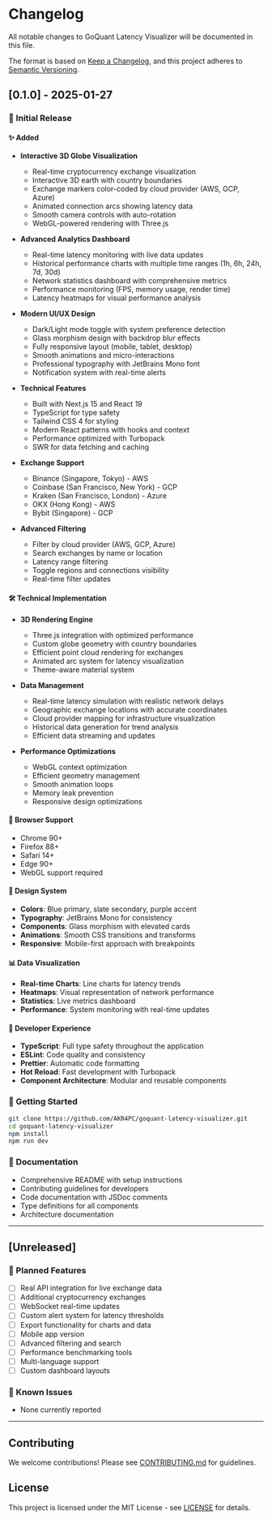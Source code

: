 # Changelog

All notable changes to GoQuant Latency Visualizer will be documented in this file.

The format is based on [Keep a Changelog](https://keepachangelog.com/en/1.0.0/),
and this project adheres to [Semantic Versioning](https://semver.org/spec/v2.0.0.html).

## [0.1.0] - 2025-01-27

### 🎉 Initial Release

#### ✨ Added
- **Interactive 3D Globe Visualization**
  - Real-time cryptocurrency exchange visualization
  - Interactive 3D earth with country boundaries
  - Exchange markers color-coded by cloud provider (AWS, GCP, Azure)
  - Animated connection arcs showing latency data
  - Smooth camera controls with auto-rotation
  - WebGL-powered rendering with Three.js

- **Advanced Analytics Dashboard**
  - Real-time latency monitoring with live data updates
  - Historical performance charts with multiple time ranges (1h, 6h, 24h, 7d, 30d)
  - Network statistics dashboard with comprehensive metrics
  - Performance monitoring (FPS, memory usage, render time)
  - Latency heatmaps for visual performance analysis

- **Modern UI/UX Design**
  - Dark/Light mode toggle with system preference detection
  - Glass morphism design with backdrop blur effects
  - Fully responsive layout (mobile, tablet, desktop)
  - Smooth animations and micro-interactions
  - Professional typography with JetBrains Mono font
  - Notification system with real-time alerts

- **Technical Features**
  - Built with Next.js 15 and React 19
  - TypeScript for type safety
  - Tailwind CSS 4 for styling
  - Modern React patterns with hooks and context
  - Performance optimized with Turbopack
  - SWR for data fetching and caching

- **Exchange Support**
  - Binance (Singapore, Tokyo) - AWS
  - Coinbase (San Francisco, New York) - GCP
  - Kraken (San Francisco, London) - Azure
  - OKX (Hong Kong) - AWS
  - Bybit (Singapore) - GCP

- **Advanced Filtering**
  - Filter by cloud provider (AWS, GCP, Azure)
  - Search exchanges by name or location
  - Latency range filtering
  - Toggle regions and connections visibility
  - Real-time filter updates

#### 🛠️ Technical Implementation
- **3D Rendering Engine**
  - Three.js integration with optimized performance
  - Custom globe geometry with country boundaries
  - Efficient point cloud rendering for exchanges
  - Animated arc system for latency visualization
  - Theme-aware material system

- **Data Management**
  - Real-time latency simulation with realistic network delays
  - Geographic exchange locations with accurate coordinates
  - Cloud provider mapping for infrastructure visualization
  - Historical data generation for trend analysis
  - Efficient data streaming and updates

- **Performance Optimizations**
  - WebGL context optimization
  - Efficient geometry management
  - Smooth animation loops
  - Memory leak prevention
  - Responsive design optimizations

#### 📱 Browser Support
- Chrome 90+
- Firefox 88+
- Safari 14+
- Edge 90+
- WebGL support required

#### 🎨 Design System
- **Colors**: Blue primary, slate secondary, purple accent
- **Typography**: JetBrains Mono for consistency
- **Components**: Glass morphism with elevated cards
- **Animations**: Smooth CSS transitions and transforms
- **Responsive**: Mobile-first approach with breakpoints

#### 📊 Data Visualization
- **Real-time Charts**: Line charts for latency trends
- **Heatmaps**: Visual representation of network performance
- **Statistics**: Live metrics dashboard
- **Performance**: System monitoring with real-time updates

#### 🔧 Developer Experience
- **TypeScript**: Full type safety throughout the application
- **ESLint**: Code quality and consistency
- **Prettier**: Automatic code formatting
- **Hot Reload**: Fast development with Turbopack
- **Component Architecture**: Modular and reusable components

### 🚀 Getting Started
```bash
git clone https://github.com/AKR4PC/goquant-latency-visualizer.git
cd goquant-latency-visualizer
npm install
npm run dev
```

### 📝 Documentation
- Comprehensive README with setup instructions
- Contributing guidelines for developers
- Code documentation with JSDoc comments
- Type definitions for all components
- Architecture documentation

---

## [Unreleased]

### 🔮 Planned Features
- [ ] Real API integration for live exchange data
- [ ] Additional cryptocurrency exchanges
- [ ] WebSocket real-time updates
- [ ] Custom alert system for latency thresholds
- [ ] Export functionality for charts and data
- [ ] Mobile app version
- [ ] Advanced filtering and search
- [ ] Performance benchmarking tools
- [ ] Multi-language support
- [ ] Custom dashboard layouts

### 🐛 Known Issues
- None currently reported

---

## Contributing

We welcome contributions! Please see [CONTRIBUTING.md](CONTRIBUTING.md) for guidelines.

## License

This project is licensed under the MIT License - see [LICENSE](LICENSE) for details.